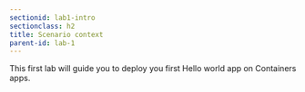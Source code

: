 ```yaml
---
sectionid: lab1-intro
sectionclass: h2
title: Scenario context
parent-id: lab-1
---
```


This first lab will guide you to deploy you first Hello world app on Containers apps.
